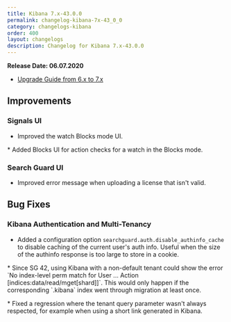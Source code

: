 ```yaml
---
title: Kibana 7.x-43.0.0
permalink: changelog-kibana-7x-43_0_0
category: changelogs-kibana
order: 400
layout: changelogs
description: Changelog for Kibana 7.x-43.0.0	
---
```


<!--- Copyright 2020 floragunn GmbH -->

**Release Date: 06.07.2020**

* [Upgrade Guide from 6.x to 7.x](../_docs_installation/installation_upgrading_6_7.md)

## Improvements



### Signals UI

* Improved the watch Blocks mode UI.
<p />
* Added Blocks UI for action checks for a watch in the Blocks mode.
<p />


### Search Guard UI

* Improved error message when uploading a license that isn't valid.
<p />


## Bug Fixes



### Kibana Authentication and Multi-Tenancy

* Added a configuration option `searchguard.auth.disable_authinfo_cache` to disable caching of the current user's auth info. Useful when the size of the authinfo response is too large to store in a cookie.
<p />
* Since SG 42, using Kibana with a non-default tenant could show the error `No index-level perm match for User ... Action [indices:data/read/mget[shard]]`. This would only happen if the corresponding `.kibana` index went through migration at least once.
<p />
* Fixed a regression where the tenant query parameter wasn't always respected, for example when using a short link generated in Kibana.
<p />


